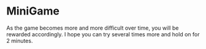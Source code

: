 # MiniGame
As the game becomes more and more difficult over time, you will be rewarded accordingly. I hope you can try several times more and hold on for 2 minutes.
